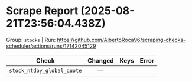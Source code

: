 # Scrape Report (2025-08-21T23:56:04.438Z)

Group: `stocks`  |  Run: https://github.com/AlbertoRoca96/scraping-checks-scheduler/actions/runs/17142045129

| Check | Changed | Keys | Error |
|---|:---:|:--|:--|
| `stock_ntdoy_global_quote` | — |  |  |
